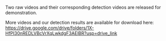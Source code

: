 Two raw videos and their corresponding detection videos are released for demonstration.


More videos and our detection results are available for download here: https://drive.google.com/drive/folders/1X-HfPI30nREDLVBcVrXqLwkdgF3AElBR?usp=drive_link
